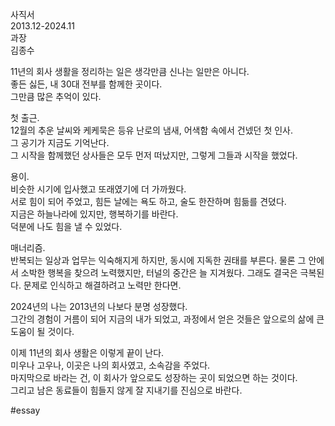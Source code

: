 사직서  
2013.12-2024.11  
과장  
김종수  


11년의 회사 생활을 정리하는 일은 생각만큼 신나는 일만은 아니다.  
좋든 싫든, 내 30대 전부를 함께한 곳이다.  
그만큼 많은 추억이 있다.

첫 출근.  
12월의 추운 날씨와 케케묵은 등유 난로의 냄새, 어색함 속에서 건넸던 첫 인사.  
그 공기가 지금도 기억난다.  
그 시작을 함께했던 상사들은 모두 먼저 떠났지만, 그렇게 그들과 시작을 했었다.

용이.  
비슷한 시기에 입사했고 또래였기에 더 가까웠다.  
서로 힘이 되어 주었고, 힘든 날에는 욕도 하고, 술도 한잔하며 힘듦를 견뎠다.  
지금은 하늘나라에 있지만, 행복하기를 바란다.  
덕분에 나도 힘을 낼 수 있었다.

매너리즘.  
반복되는 일상과 업무는 익숙해지게 하지만, 동시에 지독한 권태를 부른다.
물론 그 안에서 소박한 행복을 찾으려 노력했지만, 터널의 중간은 늘 지겨웠다.
그래도 결국은 극복된다.
문제로 인식하고 해결하려고 노력만 한다면.

2024년의 나는 2013년의 나보다 분명 성장했다.  
그간의 경험이 거름이 되어 지금의 내가 되었고, 과정에서 얻은 것들은 앞으로의 삶에 큰 도움이 될 것이다.

이제 11년의 회사 생활은 이렇게 끝이 난다.  
미우나 고우나, 이곳은 나의 회사였고, 소속감을 주었다.  
마지막으로 바라는 건, 이 회사가 앞으로도 성장하는 곳이 되었으면 하는 것이다.  
그리고 남은 동료들이 힘들지 않게 잘 지내기를 진심으로 바란다.


#essay 